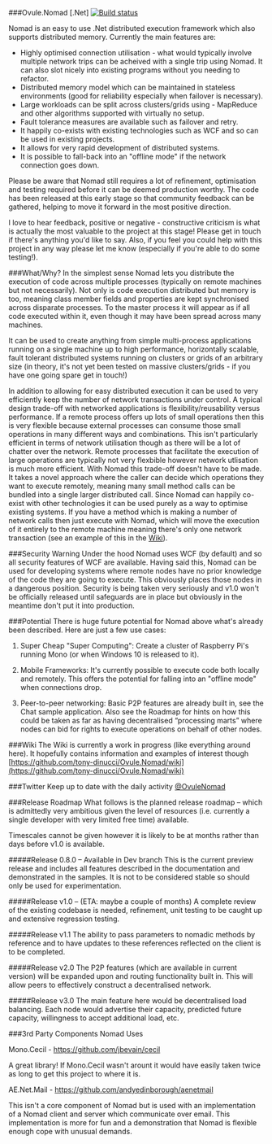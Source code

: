 ###Ovule.Nomad [.Net] [![Build status](https://ci.appveyor.com/api/projects/status/kocanm4n512cid52/branch/dev?svg=true)](https://ci.appveyor.com/project/tony-dinucci/ovule-nomad/branch/dev)

Nomad is an easy to use .Net distributed execution framework which also supports distributed memory.  Currently the main features are: 

* Highly optimised connection utilisation - what would typically involve multiple network trips can be acheived with a single trip using Nomad.  It can also slot nicely into existing programs without you needing to refactor.
* Distributed memory model which can be maintained in stateless environments (good for reliability especially when failover is necessary).
* Large workloads can be split across clusters/grids using  - MapReduce and other algorithms supported with virtually no setup.
* Fault tolerance measures are available such as failover and retry.
* It happily co-exists with existing technologies such as WCF and so can be used in existing projects.
* It allows for very rapid development of distributed systems.
* It is possible to fall-back into an "offline mode" if the network connection goes down.

Please be aware that Nomad still requires a lot of refinement, optimisation and testing required before it can be deemed production worthy. The code has been released at this early stage so that community feedback can be gathered, helping to move it forward in the most positive direction.  

I love to hear feedback, positive or negative - constructive criticism is what is actually the most valuable to the project at this stage!  Please get in touch if there's anything you'd like to say.  Also, if you feel you could help with this project in any way please let me know (especially if you're able to do some testing!).

###What/Why?
In the simplest sense Nomad lets you distribute the execution of code across multiple processes (typically on remote machines but not necessarily). Not only is code execution distributed but memory is too, meaning class member fields and properties are kept synchronised across disparate processes.  To the master process it will appear as if all code executed within it, even though it may have been spread across many machines.    

It can be used to create anything from simple multi-process applications running on a single machine up to high performance, horizontally scalable, fault tolerant distributed systems running on clusters or grids of an arbitrary size (in theory, it's not yet been tested on massive clusters/grids - if you have one going spare get in touch!)

In addition to allowing for easy distributed execution it can be used to very efficiently keep the number of network transactions under control.  A typical design trade-off with networked applications is flexibility/reusability versus performance.  If a remote process offers up lots of small operations then this is very flexible because external processes can consume those small operations in many different ways and combinations.  This isn't particularly efficient in terms of network utilisation though as there will be a lot of chatter over the network.  Remote processes that facilitate the execution of large operations are typically not very flexbible however network utlisation is much more efficient.  With Nomad this trade-off doesn't have to be made.  It takes a novel approach where the caller can decide which operations they want to execute remotely, meaning many small method calls can be bundled into a single larger distributed call.  Since Nomad can happily co-exist with other technologies it can be used purely as a way to optimise existing systems. If you have a method which is making a number of network calls then just execute with Nomad, which will move the execution of it entirely to the remote machine meaning there's only one network transaction (see an example of this in the [Wiki](https://github.com/tony-dinucci/Ovule.Nomad/wiki)).  

###Security Warning
Under the hood Nomad uses WCF (by default) and so all security features of WCF are available.  Having said this, Nomad can be used for developing systems where remote nodes have no prior knowledge of the code they are going to execute.  This obviously places those nodes in a dangerous position.  Security is being taken very seriously and v1.0 won't be officially released until safeguards are in place but obviously in the meantime don't put it into production.  

###Potential 
There is huge future potential for Nomad above what's already been described.  Here are just a few use cases:

1.	Super Cheap "Super Computing": Create a cluster of Raspberry Pi's running Mono (or when Windows 10 is released to it). 

2.	Mobile Frameworks: It's currently possible to execute code both locally and remotely.  This offers the potential for falling into an "offline mode" when connections drop.   

3.	Peer-to-peer networking: Basic P2P features are already built in, see the Chat sample application.  Also see the Roadmap for hints on how this could be taken as far as having decentralised “processing marts” where nodes can bid for rights to execute operations on behalf of other nodes.

###Wiki
The Wiki is currently a work in progress (like everything around here).  It hopefully contains information and examples of interest though [https://github.com/tony-dinucci/Ovule.Nomad/wiki](https://github.com/tony-dinucci/Ovule.Nomad/wiki)

###Twitter
Keep up to date with the daily activity [@OvuleNomad](https://twitter.com/OvuleNomad)

###Release Roadmap
What follows is the planned release roadmap – which is admittedly very ambitious given the level of resources (i.e. currently a single developer with very limited free time) available.  

Timescales cannot be given however it is likely to be at months rather than days before v1.0 is available.

#####Release 0.8.0 – Available in Dev branch
This is the current preview release and includes all features described in the documentation and demonstrated in the samples.  It is not to be considered stable so should only be used for experimentation.

#####Release v1.0 – (ETA: maybe a couple of months)
A complete review of the existing codebase is needed, refinement, unit testing to be caught up and extensive regression testing.  

#####Release v1.1
The ability to pass parameters to nomadic methods by reference and to have updates to these references reflected on the client is to be completed.  

#####Release v2.0
The P2P features (which are available in current version) will be expanded upon and routing functionality built in.  This will allow peers to effectively construct a decentralised network.   

#####Release v3.0
The main feature here would be decentralised load balancing.  Each node would advertise their capacity, predicted future capacity, willingness to accept additional load, etc.

###3rd Party Components Nomad Uses

Mono.Cecil - https://github.com/jbevain/cecil

A great library! If Mono.Cecil wasn't arount it would have easily taken twice as long to get this project to where it is.

AE.Net.Mail - https://github.com/andyedinborough/aenetmail

This isn't a core component of Nomad but is used with an implementation of a Nomad client and server which communicate over email.  This implementation is more for fun and a demonstration that Nomad is flexible enough cope with unusual demands.


